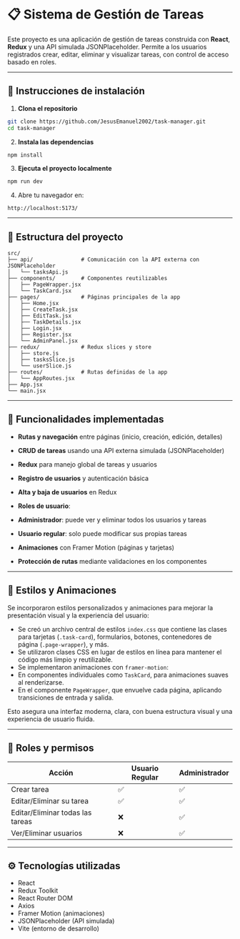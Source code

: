 # 📋 Sistema de Gestión de Tareas

Este proyecto es una aplicación de gestión de tareas construida con **React**, **Redux** y una API simulada JSONPlaceholder. Permite a los usuarios registrados crear, editar, eliminar y visualizar tareas, con control de acceso basado en roles.

---

## 🚀 Instrucciones de instalación

1. **Clona el repositorio**

```bash
git clone https://github.com/JesusEmanuel2002/task-manager.git
cd task-manager
````

2. **Instala las dependencias**

```bash
npm install
```

3. **Ejecuta el proyecto localmente**

```bash
npm run dev
```

4. Abre tu navegador en:

```
http://localhost:5173/
```

---

## 📂 Estructura del proyecto

```
src/
├── api/               # Comunicación con la API externa con JSONPlaceholder
│   └── tasksApi.js
├── components/        # Componentes reutilizables
│   ├── PageWrapper.jsx
│   └── TaskCard.jsx
├── pages/             # Páginas principales de la app
│   ├── Home.jsx
│   ├── CreateTask.jsx
│   ├── EditTask.jsx
│   ├── TaskDetails.jsx
│   ├── Login.jsx
│   ├── Register.jsx
│   └── AdminPanel.jsx
├── redux/             # Redux slices y store
│   ├── store.js
│   ├── tasksSlice.js
│   └── userSlice.js
├── routes/            # Rutas definidas de la app
│   └── AppRoutes.jsx
├── App.jsx
└── main.jsx
```

---

## 🧩 Funcionalidades implementadas

* **Rutas y navegación** entre páginas (inicio, creación, edición, detalles)
* **CRUD de tareas** usando una API externa simulada (JSONPlaceholder)
* **Redux** para manejo global de tareas y usuarios
* **Registro de usuarios** y autenticación básica
* **Alta y baja de usuarios** en Redux
* **Roles de usuario**:

* **Administrador**: puede ver y eliminar todos los usuarios y tareas
* **Usuario regular**: solo puede modificar sus propias tareas
* **Animaciones** con Framer Motion (páginas y tarjetas)
* **Protección de rutas** mediante validaciones en los componentes

---

## 🎨 Estilos y Animaciones

Se incorporaron estilos personalizados y animaciones para mejorar la presentación visual y la experiencia del usuario:

- Se creó un archivo central de estilos `index.css` que contiene las clases para tarjetas (`.task-card`),  formularios, botones, contenedores de página (`.page-wrapper`), y más.
- Se utilizaron clases CSS en lugar de estilos en línea para mantener el código más limpio y reutilizable.
- Se implementaron animaciones con `framer-motion`:
- En componentes individuales como `TaskCard`, para animaciones suaves al renderizarse.
- En el componente `PageWrapper`, que envuelve cada página, aplicando transiciones de entrada y salida.

Esto asegura una interfaz moderna, clara, con buena estructura visual y una experiencia de usuario fluida.


---

## 👤 Roles y permisos

| Acción                           | Usuario Regular | Administrador |
| -------------------------------- | --------------- | ------------- |
| Crear tarea                      | ✅               | ✅             |
| Editar/Eliminar su tarea         | ✅               | ✅             |
| Editar/Eliminar todas las tareas | ❌               | ✅             |
| Ver/Eliminar usuarios            | ❌               | ✅             |

---

## ⚙️ Tecnologías utilizadas

* React
* Redux Toolkit
* React Router DOM
* Axios
* Framer Motion (animaciones)
* JSONPlaceholder (API simulada)
* Vite (entorno de desarrollo)